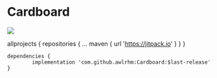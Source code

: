 # Cardboard

[![](https://jitpack.io/v/awlrhm/Cardboard.svg)](https://jitpack.io/#awlrhm/Cardboard)


allprojects {
		repositories {
			...
			maven { url 'https://jitpack.io' }
		}
	}
  
  
	dependencies {
	        implementation 'com.github.awlrhm:Cardboard:$last-release'
	}
  
  

